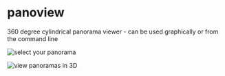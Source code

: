 # panoview
360 degree cylindrical panorama viewer - can be used graphically or from the command line

![select your panorama](https://i.imgur.com/hCtqmWe.png)

![view panoramas in 3D](https://i.imgur.com/xzxav2u.png)
